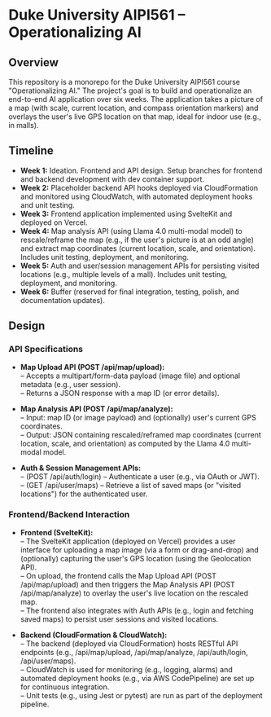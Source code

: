 # Duke University AIPI561 – Operationalizing AI

## Overview

This repository is a monorepo for the Duke University AIPI561 course "Operationalizing AI." The project's goal is to build and operationalize an end-to-end AI application over six weeks. The application takes a picture of a map (with scale, current location, and compass orientation markers) and overlays the user's live GPS location on that map, ideal for indoor use (e.g., in malls).

## Timeline

- **Week 1:** Ideation. Frontend and API design. Setup branches for frontend and backend development with dev container support.
- **Week 2:** Placeholder backend API hooks deployed via CloudFormation and monitored using CloudWatch, with automated deployment hooks and unit testing.
- **Week 3:** Frontend application implemented using SvelteKit and deployed on Vercel.
- **Week 4:** Map analysis API (using Llama 4.0 multi-modal model) to rescale/reframe the map (e.g., if the user's picture is at an odd angle) and extract map coordinates (current location, scale, and orientation). Includes unit testing, deployment, and monitoring.
- **Week 5:** Auth and user/session management APIs for persisting visited locations (e.g., multiple levels of a mall). Includes unit testing, deployment, and monitoring.
- **Week 6:** Buffer (reserved for final integration, testing, polish, and documentation updates).

## Design

### API Specifications

- **Map Upload API (POST /api/map/upload):**  
  – Accepts a multipart/form-data payload (image file) and optional metadata (e.g., user session).  
  – Returns a JSON response with a map ID (or error details).

- **Map Analysis API (POST /api/map/analyze):**  
  – Input: map ID (or image payload) and (optionally) user's current GPS coordinates.  
  – Output: JSON containing rescaled/reframed map coordinates (current location, scale, and orientation) as computed by the Llama 4.0 multi-modal model.

- **Auth & Session Management APIs:**  
  – (POST /api/auth/login) – Authenticate a user (e.g., via OAuth or JWT).  
  – (GET /api/user/maps) – Retrieve a list of saved maps (or "visited locations") for the authenticated user.

### Frontend/Backend Interaction

- **Frontend (SvelteKit):**  
  – The SvelteKit application (deployed on Vercel) provides a user interface for uploading a map image (via a form or drag-and-drop) and (optionally) capturing the user's GPS location (using the Geolocation API).  
  – On upload, the frontend calls the Map Upload API (POST /api/map/upload) and then triggers the Map Analysis API (POST /api/map/analyze) to overlay the user's live location on the rescaled map.  
  – The frontend also integrates with Auth APIs (e.g., login and fetching saved maps) to persist user sessions and visited locations.

- **Backend (CloudFormation & CloudWatch):**  
  – The backend (deployed via CloudFormation) hosts RESTful API endpoints (e.g., /api/map/upload, /api/map/analyze, /api/auth/login, /api/user/maps).  
  – CloudWatch is used for monitoring (e.g., logging, alarms) and automated deployment hooks (e.g., via AWS CodePipeline) are set up for continuous integration.  
  – Unit tests (e.g., using Jest or pytest) are run as part of the deployment pipeline.
